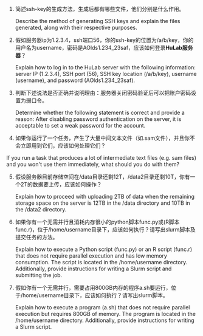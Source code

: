 1. 简述ssh-key的生成方法，生成后都有哪些文件，他们分别是什么作用。
   
   Describe the method of generating SSH keys and explain the files generated, along with their respective purposes.
2. 假如服务器ip为1.2.3.4，ssh端口56，你的ssh-key的位置为/a/b/key，你的用户名为username，密码是AOlds1.234_23saf，应该如何登录**HuLab服务器**？

    Explain how to log in to the HuLab server with the following information: server IP (1.2.3.4), SSH port (56), SSH key location (/a/b/key), username (username), and password (AOlds1.234_23saf).
3. 判断下述说法是否正确并说明理由：服务器关闭密码验证后可以把账户密码设置为弱口令。

    Determine whether the following statement is correct and provide a reason: After disabling password authentication on the server, it is acceptable to set a weak password for the account.

4.  如果你运行了一个任务，产生了大量中间文本文件（如.sam文件），并且你不会立即用到它们，应该如何处理它们？

 If you run a task that produces a lot of intermediate text files (e.g. sam files) and you won't use them immediately, what should you do with them?

5. 假设服务器目前存储空间在/data目录还剩12T，/data2目录还剩10T，你有一个2T的数据要上传，应该如何操作？

    Explain how to proceed with uploading 2TB of data when the remaining storage space on the server is 12TB in the /data directory and 10TB in the /data2 directory.
6. 如果你有一个无需并行且消耗内存很小的python脚本func.py或(R脚本 func.r)，位于/home/username目录下，应该如何执行？请写出slurm脚本及提交任务的方法。

    Explain how to execute a Python script (func.py) or an R script (func.r) that does not require parallel execution and has low memory consumption. The script is located in the /home/username directory. Additionally, provide instructions for writing a Slurm script and submitting the job.
7. 假如你有一个无需并行，需要占用800GB内存的程序a.sh要运行，位于/home/username目录下，应该如何执行？请写出slurm脚本。

    Explain how to execute a program (a.sh) that does not require parallel execution but requires 800GB of memory. The program is located in the /home/username directory. Additionally, provide instructions for writing a Slurm script.

